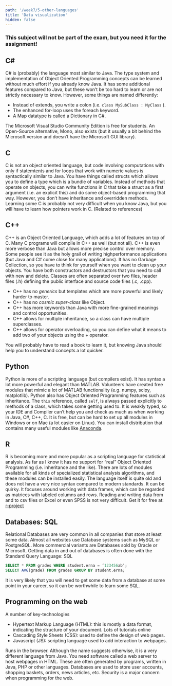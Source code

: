 ```yaml
---
path: '/week7/5-other-languages'
title: 'Data visualization'
hidden: false
---
```


<hint>
 <h3> This subject will <b>not</b> be part of the exam, but you need it for the assignment! </h3>
</hint>

## C#
C# is (probably) the language most similar to Java. The type system and implementation of Object Oriented Programming concepts can be learned without much effort if you already know Java.
It has some additional features compared to Java, but these won’t be too hard to learn or are not strictly necessary to know.
However, some things are named differently:
- Instead of extends, you write a colon (i.e. `class MySubClass : MyClass` ).
- The enhanced for-loop uses the foreach keyword.
- A Map datatype is called a Dictionary in C#.

The Microsoft Visual Studio Community Edition is free for students. An Open-Source alternative, Mono, also exists (but it usually a bit behind
the Microsoft version and doesn’t have the Microsoft GUI library).

## C
C is not an object oriented language, but code involving computations with only if statemtents and for loops that work with numeric values is syntactically similar to Java.
You have things called structs which allows you to define a type which is a bundle of variables.
Instead of methods that operate on objects, you can write functions in C that take a struct as a first argument (i.e. an explicit this) and do some object-based programming that way.
However, you don’t have inheritance and overridden methods.
Learning some C is probably not very difficult when you know Java, but you will have to learn how pointers work in C. (Related to references)

## C++
C++ is an Object Oriented Language, which adds a lot of features on top of C. Many C programs will compile in C++ as well (but not all).
C++ is even more verbose than Java but allows more precise control over memory. Some people see it as the holy grail of writing highperformance applications (but Java and C# come close for many applications).
It has no Garbage Collection, so you have to think for yourself when you want to clean up your objects. You have both constructors and destructors that you need to call with new and delete.
Classes are often separated over two files, header files (.h) defining the public interface and source code files (.c, .cpp).

- C++ has no _generics_ but templates which are more powerful and likely harder to master.
- C++ has no _cosmic super-class_ like Object.
- C++ has more keywords than Java with more fine-grained meanings and control opportunities.
- C++ allows for multiple inheritance, so a class can have multiple superclasses.
- C++ allows for operator overloading, so you can define what it means to add two of your objects using the + operator.

You will probably have to read a book to learn it, but knowing Java should help you to understand concepts a lot quicker.

## Python
Python is more of a scripting language (but compilers exist).
It has syntax a lot more powerful and elegant than MATLAB. Volunteers have created free modules that mimic a lot of MATLAB functionality (e.g. numpy, scipy, matplotlib).
Python also has Object Oriented Programming features such as inheritance.
The `this` reference, called `self`, is always passed explicitly to methods of a class, which takes some getting used to.
It is weakly typed, so your IDE and Compiler can’t help you and check as much as when working in Java, C#, C++, C.
It is free, but can be hard to set up all modules in Windows or on Mac (a lot easier on Linux). You can install distribution that contains many useful modules like [Anaconda](https://www.continuum.io/).

## R
R is becoming more and more popular as a scripting language for statistical analysis.
As far as I know it has no support for “real” Object Oriented Programming (i.e. inheritance and the like).
There are lots of modules available for all kinds of specialized statistical analysis algorithms, and these modules can be installed easily.
The language itself is quite old and does not have a very nice syntax compared to modern standards. It can be quirky.
It focuses around working with data frames, which can be regarded as matrices with labeled columns and rows. Reading and writing data from and to csv files or Excel or even SPSS is not very difficult.
Get it for free at: [r-project](https://www.r-project.org/)

## Databases: SQL
Relational Databases are very common in all companies that store at least some data.
Almost all websites use Database systems such as MySQL or PostgreSQL. More commercial variants are Databases sold by Oracle or Microsoft.
Getting data in and out of databases is often done with the Standard Query Language: SQL
```sql
SELECT * FROM grades WHERE student.erna = ‘123456ab’;
SELECT AVG(grade) FROM grades GROUP BY student.erna;
```
It is very likely that you will need to get some data from a database at some point in your career, so it can be worthwhile to learn some SQL.

## Programming on the web
A number of key-technologies
- Hypertext Markup Language (HTML): this is mostly a data format,
indicating the structure of your document. Lots of tutorials online
- Cascading Style Sheets (CSS): used to define the design of web pages.
- Javascript (JS): scripting language used to add interaction to webpages.

Runs in the browser. Although the name suggests otherwise, it is a very different language from Java.
You need software called a web server to host webpages in HTML. These are often generated by programs, written in Java, PHP or other languages.
Databases are used to store user accounts, shopping baskets, orders, news articles, etc.
Security is a major concern when programming for the web.
